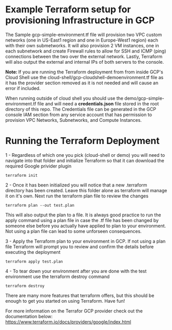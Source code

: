 # Example Terraform setup for provisioning Infrastructure in GCP

The Sample gcp-simple-environment.tf file will provision two VPC custom networks (one in US-East1 region and one in Europe-West1 region) each with their own submetworks. It will also provision 2 VM instances, one in each subnetwork and create Firewall rules to allow for SSH and ICMP (ping) connections between the two over the external network. Lastly, Terraform will also output the external and internal IPs of both servers to the console.

<strong>Note: </strong> If you are running the Terraform deployment from from inside GCP's Cloud Shell use the cloud-shell/gcp-cloudshell-demoenvironment.tf file as it has the provider section removed as it is not needed and will cause an error if included.

When running outside of cloud shell you should use the demo/gcp-simple-environment.tf file and will need a <strong>credentials.json</strong> file stored in the root directory of this repo. The Credentials file can be generated in the GCP console IAM section from any service account that has permission to provision VPC Networks, Subnetworks, and Compute Instances.


# Running the Terraform Deployment

1 - Regardless of which one you pick (cloud-shell or demo) you will need to navigate into that folder and initialize Terraform so that it can download the required Google privider plugin

<code>terraform init</code>

2 - Once it has been initialized you will notice that a new .terraform directory has been created. Leave this folder alone as terraform will manage it on it's own. Next run the terraform plan file to review the changes

<code>terraform plan --out test.plan </code>

This will also output the plan to a file. It is always good practice to run the apply command using a plan file in case the .tf file has been changed by someone else before you actually have applied to plan to your environment. Not using a plan file can lead to some unforseen consequences.

3 - Apply the Terraform plan to your environment in GCP. If not using a plan file Terraform will prompt you to review and confirm the details before executing the deployment

<code>terraform apply test.plan </code>

4 - To tear down your environment after you are done with the test environment use the terraform destroy command

<code>terraform destroy </code>


There are many more features that terraform offers, but this should be enough to get you started on using Terraform. Have fun!


For more information on the Terrafor GCP provider check out the documentation below:
https://www.terraform.io/docs/providers/google/index.html
